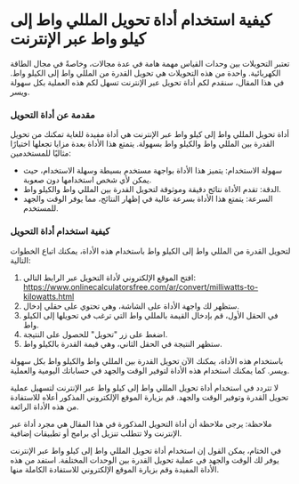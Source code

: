 كيفية استخدام أداة تحويل المللي واط إلى كيلو واط عبر الإنترنت
=============================================================

تعتبر التحويلات بين وحدات القياس مهمة هامة في عدة مجالات، وخاصةً في مجال الطاقة الكهربائية. واحدة من هذه التحويلات هي تحويل القدرة من المللي واط إلى الكيلو واط. في هذا المقال، سنقدم لكم أداة تحويل عبر الإنترنت تسهل لكم هذه العملية بكل سهولة ويسر.

### مقدمة عن أداة التحويل

أداة تحويل المللي واط إلى كيلو واط عبر الإنترنت هي أداة مفيدة للغاية تمكنك من تحويل القدرة بين المللي واط والكيلو واط بسهولة. يتمتع هذا الأداة بعدة مزايا تجعلها اختيارًا مثاليًا للمستخدمين:

- سهولة الاستخدام: يتميز هذا الأداة بواجهة مستخدم بسيطة وسهلة الاستخدام، حيث يمكن لأي شخص استخدامها دون صعوبة.
- الدقة: تقدم الأداة نتائج دقيقة وموثوقة لتحويل القدرة بين المللي واط والكيلو واط.
- السرعة: يتمتع هذا الأداة بسرعة عالية في إظهار النتائج، مما يوفر الوقت والجهد للمستخدم.

### كيفية استخدام أداة التحويل

لتحويل القدرة من المللي واط إلى الكيلو واط باستخدام هذه الأداة، يمكنك اتباع الخطوات التالية:

1. افتح الموقع الإلكتروني لأداة التحويل عبر الرابط التالي: <https://www.onlinecalculatorsfree.com/ar/convert/milliwatts-to-kilowatts.html>
2. ستظهر لك واجهة الأداة على الشاشة، وهي تحتوي على حقلي إدخال.
3. في الحقل الأول، قم بإدخال القيمة بالمللي واط التي ترغب في تحويلها إلى الكيلو واط.
4. اضغط على زر "تحويل" للحصول على النتيجة.
5. ستظهر النتيجة في الحقل الثاني، وهي قيمة القدرة بالكيلو واط.

باستخدام هذه الأداة، يمكنك الآن تحويل القدرة بين المللي واط والكيلو واط بكل سهولة ويسر. كما يمكنك استخدام هذه الأداة لتوفير الوقت والجهد في حساباتك اليومية والعملية.

لا تتردد في استخدام أداة تحويل المللي واط إلى كيلو واط عبر الإنترنت لتسهيل عملية تحويل القدرة وتوفير الوقت والجهد. قم بزيارة الموقع الإلكتروني المذكور أعلاه للاستفادة من هذه الأداة الرائعة.

ملاحظة: يرجى ملاحظة أن أداة التحويل المذكورة في هذا المقال هي مجرد أداة عبر الإنترنت ولا تتطلب تنزيل أي برامج أو تطبيقات إضافية.

في الختام، يمكن القول إن استخدام أداة تحويل المللي واط إلى كيلو واط عبر الإنترنت يوفر لك الوقت والجهد في عملية تحويل القدرة بين الوحدات المختلفة. استفد من هذه الأداة المفيدة وقم بزيارة الموقع الإلكتروني للاستفادة الكاملة منها.